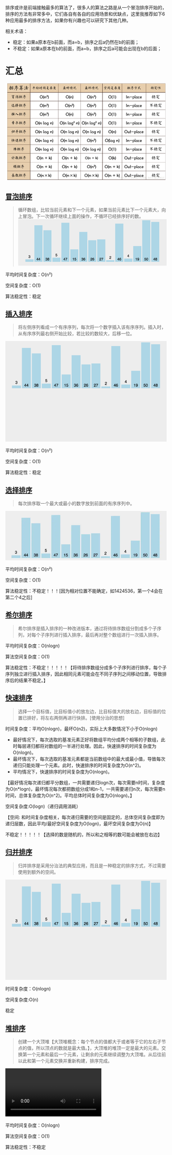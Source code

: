 
排序或许是前端接触最多的算法了，很多人的算法之路是从一个冒泡排序开始的，排序的方法有非常多中，它们各自有各自的应用场景和优缺点，这里我推荐如下6种应用最多的排序方法，如果你有兴趣也可以研究下其他几种。

相关术语：
- 稳定：如果a原本在b前面，而a=b，排序之后a仍然在b的前面； 
- 不稳定：如果a原本在b的前面，而a=b，排序之后a可能会出现在b的后面； 

# 汇总
![Alt text](../images/各排序详情.png)

## [冒泡排序](./冒泡排序.md)
> 循环数组，比较当前元素和下一个元素，如果当前元素比下一个元素大，向上冒泡。下一次循环继续上面的操作，不循环已经排序好的数。
![Alt text](../images/冒泡.gif)

平均时间复杂度：O(n²)

空间复杂度：O(1)

算法稳定性：稳定

## [插入排序](./插入排序.md)
> 将左侧序列看成一个有序序列，每次将一个数字插入该有序序列。插入时，从有序序列最右侧开始比较，若比较的数较大，后移一位。

![Alt text](../images/插入.gif)

平均时间复杂度：O(n²)

空间复杂度：O(1)

算法稳定性：稳定

## [选择排序](./选择排序.md)
> 每次排序取一个最大或最小的数字放到前面的有序序列中。

![Alt text](../images/选择.webp)

平均时间复杂度：O(n²)

空间复杂度：O(1)

算法稳定性：不稳定！！！[因为相对位置不能确定，如1424536，第一个4会在第二个4之后]

## [希尔排序](./希尔排序.md)
> 希尔排序是插入排序的一种改进版本，通过将待排序数组分割成多个子序列，对每个子序列进行插入排序，最后再对整个数组进行一次插入排序。

平均时间复杂度：O(nlogn)

算法空间复杂度：O(1)

算法稳定性：不稳定！！！！！【将待排序数组分成多个子序列进行排序，每个子序列独立进行插入排序，因此相同元素可能会在不同子序列之间移动位置，导致排序后的结果不稳定。】

## [快速排序](./快速排序.md)
> 选择一个目标值，比目标值小的放左边，比目标值大的放右边，目标值的位置已排好，将左右两侧再进行快排。[使用分治的思想]

时间复杂度：平均O(nlogn)，最坏O(n2)，实际上大多数情况下小于O(nlogn)

- 最好情况下，每次选取的基准元素正好将数组平均分成两个相等的子数组，此时每层递归都将对数组的一半进行处理。因此，快速排序的时间复杂度为O(nlogn)。
- 最坏情况下，每次选取的基准元素都是当前数组中的最大或最小值，导致每次递归只能处理一个元素。此时，快速排序的时间复杂度为O(n^2)。
- 平均情况下，快速排序的时间复杂度为O(nlogn)。

【最好情况每次递归都平分数组，一共需要递归logn次，每次需要n时间，复杂度为O(n*logn)，最坏情况每次都把数组分成1和n-1，一共需要递归n次，每次需要n时间，总体复杂度为O(n^2)。平均总体时间复杂度为O(nlogn)。】

空间复杂度:O(logn)（递归调用消耗）

【空间: 和时间复杂度相关，每次递归需要的空间是固定的，总体空间复杂度即为递归层数，因此平均/最好空间复杂度为O(logn)，最坏空间复杂度为O(n)】

不稳定！！！！！【选择的数是随机的，所以和之相等的数可能会被放在右边】

## [归并排序](./归并排序.md)
> 归并排序是采用分治法的典型应用，而且是一种稳定的排序方式，不过需要使用到额外的空间。

![Alt text](../images/归并.gif)

时间复杂度：O(nlogn)

空间复杂度:O(n)

稳定

## [堆排序](./堆排序.md)
> 创建一个大顶堆【大顶堆概念：每个节点的值都大于或者等于它的左右子节点的值，所以顶点的数就是最大值。】，大顶堆的堆顶一定是最大的元素。交换第一个元素和最后一个元素，让剩余的元素继续调整为大顶堆。从后往前以此和第一个元素交换并重新构建，排序完成。

<video src="../images/堆排序.mp4" controls title="Title"></video>

平均时间复杂度：O(nlogn)

算法空间复杂度：O(1)

算法稳定性：不稳定